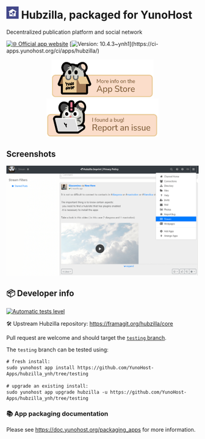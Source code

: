 <!--
N.B.: This README was automatically generated by <https://github.com/YunoHost/apps_tools/blob/main/readme_generator>
It shall NOT be edited by hand.
-->

<h1>
  <img src="https://raw.githubusercontent.com/YunoHost/apps/main/logos/hubzilla.png" width="32px" alt="Logo of Hubzilla">
  Hubzilla, packaged for YunoHost
</h1>

Decentralized publication platform and social network

[![🌐 Official app website](https://img.shields.io/badge/Official_app_website-darkgreen?style=for-the-badge)](https://hubzilla.org)
[![Version: 10.4.3~ynh1](https://img.shields.io/badge/Version-10.4.3~ynh1-rgba(0,150,0,1)?style=for-the-badge)](https://ci-apps.yunohost.org/ci/apps/hubzilla/)

<div align="center">
<a href="https://apps.yunohost.org/app/hubzilla"><img height="100px" src="https://github.com/YunoHost/yunohost-artwork/raw/refs/heads/main/badges/neopossum-badges/badge_more_info_on_the_appstore.svg"/></a>
<a href="https://github.com/YunoHost-Apps/hubzilla_ynh/issues"><img height="100px" src="https://github.com/YunoHost/yunohost-artwork/raw/refs/heads/main/badges/neopossum-badges/badge_report_an_issue.svg"/></a>
</div>


## Screenshots
![Screenshot of Hubzilla](./doc/screenshots/hubzilla-1.png)

## 📦 Developer info

[![Automatic tests level](https://apps.yunohost.org/badge/cilevel/hubzilla)](https://ci-apps.yunohost.org/ci/apps/hubzilla/)

🛠️ Upstream Hubzilla repository: <https://framagit.org/hubzilla/core>

Pull request are welcome and should target the [`testing` branch](https://github.com/YunoHost-Apps/hubzilla_ynh/tree/testing).

The `testing` branch can be tested using:
```
# fresh install:
sudo yunohost app install https://github.com/YunoHost-Apps/hubzilla_ynh/tree/testing

# upgrade an existing install:
sudo yunohost app upgrade hubzilla -u https://github.com/YunoHost-Apps/hubzilla_ynh/tree/testing
```

### 📚 App packaging documentation

Please see <https://doc.yunohost.org/packaging_apps> for more information.